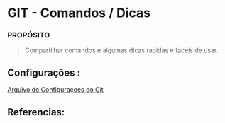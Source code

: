 # GIT - Comandos / Dicas

### PROPÓSITO

> Compartilhar comandos e algumas dicas rapidas e faceis de usar.

## Configurações :
[Arquivo de Configuraçoes do Git]

[Arquivo de Configuraçoes do Git]: <configs/README.md>

## Referencias:
